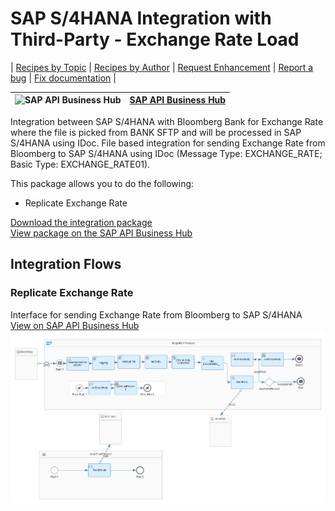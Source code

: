 # SAP S/4HANA Integration with Third-Party - Exchange Rate Load

\| [Recipes by Topic](../../readme.md ) \| [Recipes by Author](../../author.md ) \| [Request Enhancement](https://github.com/SAP-samples/cloud-integration-flow/issues/new?assignees=&labels=Recipe%20Fix,enhancement&template=recipe-request.md&title=Improve%20SSAP%20S4HANA%20Integration%20with%20Third%20Party%20Exchange%20Rate%20Load%20 ) \| [Report a bug](https://github.com/SAP-samples/cloud-integration-flow/issues/new?assignees=&labels=Recipe%20Fix,bug&template=bug_report.md&title=Issue%20with%20SAP%20S4HANA%20Integration%20with%20Third%20Party%20Exchange%20Rate%20Load%20 ) \| [Fix documentation](https://github.com/SAP-samples/cloud-integration-flow/issues/new?assignees=&labels=Recipe%20Fix,documentation&template=bug_report.md&title=Docu%20fix%20SAP%20S4HANA%20Integration%20with%20Third%20Party%20Exchange%20Rate%20Load%20 ) \|

![SAP API Business Hub](https://github.com/SAPAPIBusinessHub.png?size=50 ) | [SAP API Business Hub](https://api.sap.com/allcommunity) |
----|----|


Integration between SAP S/4HANA with Bloomberg Bank for Exchange Rate where the file is picked from BANK SFTP and will be processed in SAP S/4HANA using IDoc. File based integration for sending Exchange Rate from Bloomberg to SAP S/4HANA using IDoc (Message Type: EXCHANGE_RATE; Basic Type: EXCHANGE_RATE01).

This package allows you to do the following:

* Replicate Exchange Rate

[Download the integration package](zip-file-name.zip)\
[View package on the SAP API Business Hub](https://api.sap.com/package/SAPS4HANAIntegrationwithBloombergBank/overview)

## Integration Flows

### Replicate Exchange Rate
Interface for sending Exchange Rate from Bloomberg to SAP S/4HANA\
[View on SAP API Business Hub](https://api.sap.com/integrationflow/Replicate_Exchange_Rate)
![Connect to SAP Concur API](replicate-exchange-rate.png)
